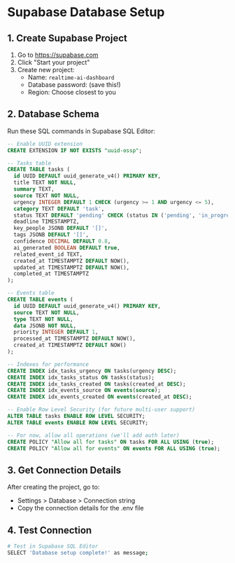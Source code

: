 # Supabase Database Setup

## 1. Create Supabase Project

1. Go to https://supabase.com
2. Click "Start your project"
3. Create new project:
   - Name: `realtime-ai-dashboard`
   - Database password: (save this!)
   - Region: Choose closest to you

## 2. Database Schema

Run these SQL commands in Supabase SQL Editor:

```sql
-- Enable UUID extension
CREATE EXTENSION IF NOT EXISTS "uuid-ossp";

-- Tasks table
CREATE TABLE tasks (
  id UUID DEFAULT uuid_generate_v4() PRIMARY KEY,
  title TEXT NOT NULL,
  summary TEXT,
  source TEXT NOT NULL,
  urgency INTEGER DEFAULT 1 CHECK (urgency >= 1 AND urgency <= 5),
  category TEXT DEFAULT 'task',
  status TEXT DEFAULT 'pending' CHECK (status IN ('pending', 'in_progress', 'completed')),
  deadline TIMESTAMPTZ,
  key_people JSONB DEFAULT '[]',
  tags JSONB DEFAULT '[]',
  confidence DECIMAL DEFAULT 0.8,
  ai_generated BOOLEAN DEFAULT true,
  related_event_id TEXT,
  created_at TIMESTAMPTZ DEFAULT NOW(),
  updated_at TIMESTAMPTZ DEFAULT NOW(),
  completed_at TIMESTAMPTZ
);

-- Events table
CREATE TABLE events (
  id UUID DEFAULT uuid_generate_v4() PRIMARY KEY,
  source TEXT NOT NULL,
  type TEXT NOT NULL,
  data JSONB NOT NULL,
  priority INTEGER DEFAULT 1,
  processed_at TIMESTAMPTZ DEFAULT NOW(),
  created_at TIMESTAMPTZ DEFAULT NOW()
);

-- Indexes for performance
CREATE INDEX idx_tasks_urgency ON tasks(urgency DESC);
CREATE INDEX idx_tasks_status ON tasks(status);
CREATE INDEX idx_tasks_created ON tasks(created_at DESC);
CREATE INDEX idx_events_source ON events(source);
CREATE INDEX idx_events_created ON events(created_at DESC);

-- Enable Row Level Security (for future multi-user support)
ALTER TABLE tasks ENABLE ROW LEVEL SECURITY;
ALTER TABLE events ENABLE ROW LEVEL SECURITY;

-- For now, allow all operations (we'll add auth later)
CREATE POLICY "Allow all for tasks" ON tasks FOR ALL USING (true);
CREATE POLICY "Allow all for events" ON events FOR ALL USING (true);
```

## 3. Get Connection Details

After creating the project, go to:
- Settings > Database > Connection string
- Copy the connection details for the .env file

## 4. Test Connection

```bash
# Test in Supabase SQL Editor
SELECT 'Database setup complete!' as message;
```